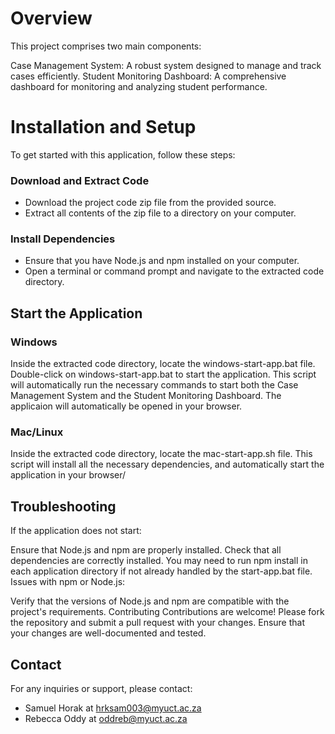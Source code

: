 # Overview
This project comprises two main components:

Case Management System: A robust system designed to manage and track cases efficiently.
Student Monitoring Dashboard: A comprehensive dashboard for monitoring and analyzing student performance.

# Installation and Setup
To get started with this application, follow these steps:

### Download and Extract Code

- Download the project code zip file from the provided source.
- Extract all contents of the zip file to a directory on your computer.

### Install Dependencies

- Ensure that you have Node.js and npm installed on your computer.
- Open a terminal or command prompt and navigate to the extracted code directory.

## Start the Application

### Windows
Inside the extracted code directory, locate the windows-start-app.bat file.
Double-click on windows-start-app.bat to start the application. This script will automatically run the necessary commands to start both the Case Management System and the Student Monitoring Dashboard.
The applicaion will automatically be opened in your browser.

### Mac/Linux
Inside the extracted code directory, locate the mac-start-app.sh file. This script will install all the necessary dependencies, and automatically start the application in your browser/

## Troubleshooting
If the application does not start:

Ensure that Node.js and npm are properly installed.
Check that all dependencies are correctly installed. You may need to run npm install in each application directory if not already handled by the start-app.bat file.
Issues with npm or Node.js:

Verify that the versions of Node.js and npm are compatible with the project's requirements.
Contributing
Contributions are welcome! Please fork the repository and submit a pull request with your changes. Ensure that your changes are well-documented and tested.

## Contact
For any inquiries or support, please contact:
- Samuel Horak at hrksam003@myuct.ac.za
- Rebecca Oddy at oddreb@myuct.ac.za
